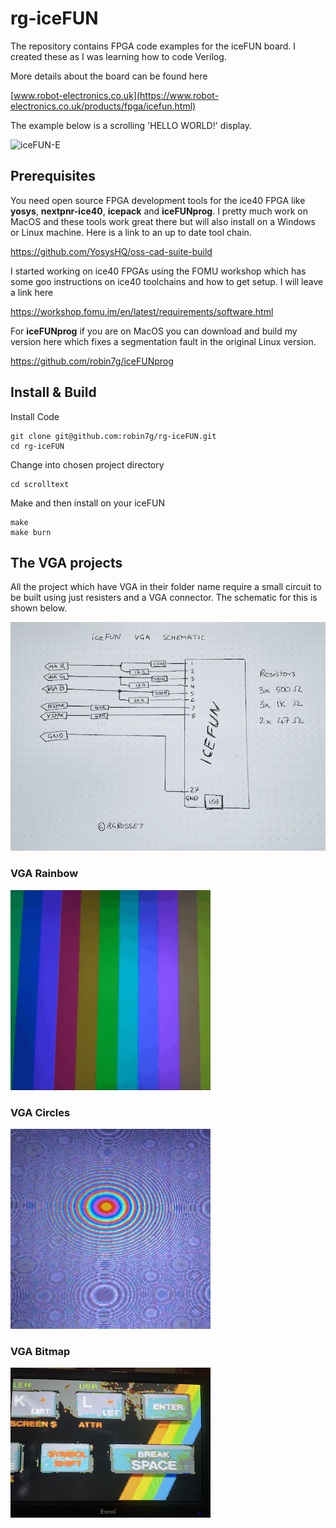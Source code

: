 # rg-iceFUN

The repository contains FPGA code examples for the iceFUN board. I created these as I was learning how to code Verilog. 

More details about the board can be found here 

[www.robot-electronics.co.uk](https://www.robot-electronics.co.uk/products/fpga/icefun.html)


The example below is a scrolling 'HELLO WORLD!' display.  

![iceFUN-E](https://github.com/robin7g/rg-iceFUN/blob/main/images/iceFUN-Animated.gif)

## Prerequisites

You need open source FPGA development tools for the ice40 FPGA like **yosys**, **nextpnr-ice40**, **icepack** and **iceFUNprog**. I pretty much work on MacOS and these tools work great there but will also install on a Windows or Linux machine. Here is a link to an up to date tool chain.

https://github.com/YosysHQ/oss-cad-suite-build

I started working on ice40 FPGAs using the FOMU workshop which has some goo instructions on ice40 toolchains and how to get setup. I will leave a link here 

https://workshop.fomu.im/en/latest/requirements/software.html

For **iceFUNprog** if you are on MacOS you can download and build my version here which fixes a segmentation fault in the original Linux version. 

https://github.com/robin7g/iceFUNprog

## Install & Build

Install Code
```
git clone git@github.com:robin7g/rg-iceFUN.git
cd rg-iceFUN
```
Change into chosen project directory
```
cd scrolltext
```
Make and then install on your iceFUN
```
make
make burn
```

## The VGA projects 

All the project which have VGA in their folder name require a small circuit to be built using just resisters and a VGA connector. The schematic for this is shown below. 

![iceFUNVGASchematic](https://github.com/robin7g/rg-iceFUN/blob/main/images/IceFUNVGASchematic.jpg)


### VGA Rainbow
![vgarainbow](https://github.com/robin7g/rg-iceFUN/blob/main/images/vgarainbow.gif)

### VGA Circles
![vgacircles](https://github.com/robin7g/rg-iceFUN/blob/main/images/vgacircles.gif)

### VGA Bitmap
![vgabitmap](https://github.com/robin7g/rg-iceFUN/blob/main/images/vgabitmap.png)
